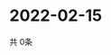 # 2022-02-15
  共 0条

  <!-- BEGIN -->
  <!-- 最后更新时间Tue Feb 15 2022 23:04:33 GMT+0000 (Coordinated Universal Time) -->
  
  <!-- END -->
  
  
